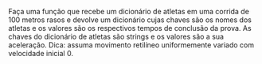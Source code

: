 Faça uma função que recebe um dicionário de atletas em uma corrida de 100 metros rasos e devolve um dicionário cujas chaves são os nomes dos atletas e os valores são os respectivos tempos de conclusão da prova. As chaves do dicionário de atletas são strings e os valores são a sua aceleração. Dica: assuma movimento retilíneo uniformemente variado com velocidade inicial 0.